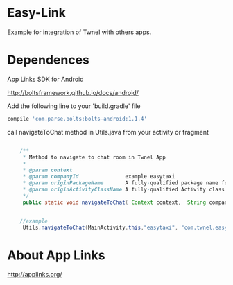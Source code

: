 Easy-Link
==================

Example for integration of Twnel with others apps. 


Dependences 
==================
App Links SDK  for Android

http://boltsframework.github.io/docs/android/ 

Add the following line to your 'build.gradle' file

```groovy
compile 'com.parse.bolts:bolts-android:1.1.4'
```

call  navigateToChat method in Utils.java from your activity or fragment 

```java

    /**
     * Method to navigate to chat room in Twnel App
     *
     * @param context
     * @param companyId               example easytaxi
     * @param originPackageName       A fully-qualified package name for intent generation (for back your app)
     * @param originActivityClassName A fully-qualified Activity class name for intent generation (for back your app)
     */
     public static void navigateToChat( Context context,  String companyId,  String originPackageName, String originActivityClassName) 


 	//example 
 	 Utils.navigateToChat(MainActivity.this,"easytaxi", "com.twnel.easylink", "com.twnel.easylink.MainActivity");


```


About App Links 
==================
http://applinks.org/